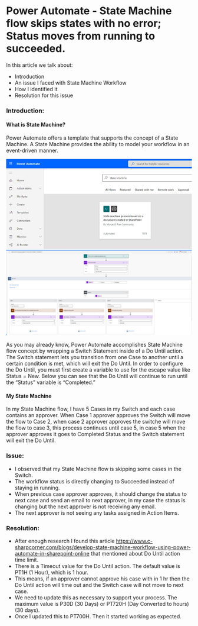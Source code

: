# Power Automate - State Machine flow skips states with no error; Status moves from running to succeeded.

In this article we talk about:
- Introduction
- An issue I faced with State Machine Workflow
- How I identified it
- Resolution for this issue

### Introduction:
#### What is State Machine?
Power Automate offers a template that supports the concept of a State Machine. A State Machine provides the ability to model your workflow in an event-driven manner.
    
<img src="https://github.com/sudheer3v/PowerAutomate/blob/PowerAutomate_DEV/src/Images/SMF_DoUntil_Issue/StateMachineFlowTemplate.JPG" width=700>
<img src="https://github.com/sudheer3v/PowerAutomate/blob/PowerAutomate_DEV/src/Images/SMF_DoUntil_Issue/StateMachineSkeleton.JPG">

As you may already know, Power Automate accomplishes State Machine flow concept by wrapping a Switch Statement inside of a Do Until action. The Switch statement lets you transition from one Case to another until a certain condition is met, which will exit the Do Until. In order to configure the Do Until, you must first create a variable to use for the escape value like Status = New. Below you can see that the Do Until will continue to run until the “Status” variable is “Completed.”
    


#### My State Machine
In my State Machine flow, I have 5 Cases in my Switch and each case contains an approver. When Case 1 approver approves the Switch will move the flow to Case 2, when case 2 approver approves the switche will move the flow to case 3, this process continues until case 5, in case 5 when the approver approves it goes to Completed Status and the Switch statement will exit the Do Until.

### Issue: 
- I observed that my State Machine flow is skipping some cases in the Switch. 
- The workflow status is directly changing to Succeeded instead of staying in running.
- When previous case approver approves, it should change the status to next case and send an email to next approver, in my case the status is changing but the next approver is not receiving any email. 
- The next approver is not seeing any tasks assigned in Action Items.

### Resolution:
- After enough research I found this article https://www.c-sharpcorner.com/blogs/develop-state-machine-workflow-using-power-automate-in-sharepoint-online that mentioned about Do Until action time limit.
- There is a Timeout value for the Do Until action. The default value is PT1H (1 Hour), which is 1 hour. 
- This means, if an approver cannot approve his case with in 1 hr then the Do Until action will time out and the Switch case will not move to next case.
- We need to update this as necessary to support your process. The maximum value is P30D (30 Days) or PT720H (Day Converted to hours) (30 days).
- Once I updated this to PT700H. Then it started working as expected.
 


        
